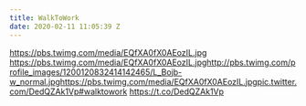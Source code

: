 ```yaml
---
title: WalkToWork
date: 2020-02-11 11:05:39 Z
---
```


 https://pbs.twimg.com/media/EQfXA0fX0AEozIL.jpg https://pbs.twimg.com/media/EQfXA0fX0AEozIL.jpghttp://pbs.twimg.com/profile_images/1200120832414142465/L_Bojb-w_normal.jpghttps://pbs.twimg.com/media/EQfXA0fX0AEozIL.jpgpic.twitter.com/DedQZAk1Vp#walktowork https://t.co/DedQZAk1Vp